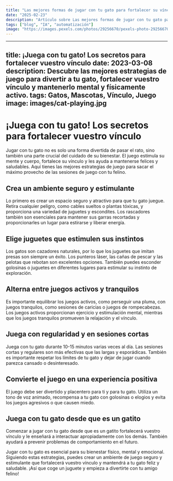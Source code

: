 ```yaml
---
title: "Las mejores formas de jugar con tu gato para fortalecer su vínculo"
date: "2025-02-23"
description: "Artículo sobre Las mejores formas de jugar con tu gato para fortalecer su vínculo"
tags: ["blog", "IA", "automatización"]
image: "https://images.pexels.com/photos/29256670/pexels-photo-29256670.jpeg?auto=compress&cs=tinysrgb&h=350"
---
```


---
title: ¡Juega con tu gato! Los secretos para fortalecer vuestro vínculo
date: 2023-03-08
description: Descubre las mejores estrategias de juego para divertir a tu gato, fortalecer vuestro vínculo y mantenerlo mental y físicamente activo.
tags: Gatos, Mascotas, Vínculo, Juego
image: images/cat-playing.jpg
---

# ¡Juega con tu gato! Los secretos para fortalecer vuestro vínculo

Jugar con tu gato no es solo una forma divertida de pasar el rato, sino también una parte crucial del cuidado de su bienestar. El juego estimula su mente y cuerpo, fortalece su vínculo y les ayuda a mantenerse felices y saludables. Aquí tienes las mejores estrategias de juego para sacar el máximo provecho de las sesiones de juego con tu felino.

## Crea un ambiente seguro y estimulante

Lo primero es crear un espacio seguro y atractivo para que tu gato juegue. Retira cualquier peligro, como cables sueltos o plantas tóxicas, y proporciona una variedad de juguetes y escondites. Los rascadores también son esenciales para mantener sus garras recortadas y proporcionarles un lugar para estirarse y liberar energía.

## Elige juguetes que estimulen sus instintos

Los gatos son cazadores naturales, por lo que los juguetes que imitan presas son siempre un éxito. Los punteros láser, las cañas de pescar y las pelotas que rebotan son excelentes opciones. También puedes esconder golosinas o juguetes en diferentes lugares para estimular su instinto de exploración.

## Alterna entre juegos activos y tranquilos

Es importante equilibrar los juegos activos, como perseguir una pluma, con juegos tranquilos, como sesiones de caricias o juegos de rompecabezas. Los juegos activos proporcionan ejercicio y estimulación mental, mientras que los juegos tranquilos promueven la relajación y el vínculo.

## Juega con regularidad y en sesiones cortas

Juega con tu gato durante 10-15 minutos varias veces al día. Las sesiones cortas y regulares son más efectivas que las largas y esporádicas. También es importante respetar los límites de tu gato y dejar de jugar cuando parezca cansado o desinteresado.

## Convierte el juego en una experiencia positiva

El juego debe ser divertido y placentero para ti y para tu gato. Utiliza un tono de voz animado, recompensa a tu gato con golosinas o elogios y evita los juegos agresivos o que causen miedo.

## Juega con tu gato desde que es un gatito

Comenzar a jugar con tu gato desde que es un gatito fortalecerá vuestro vínculo y le enseñará a interactuar apropiadamente con los demás. También ayudará a prevenir problemas de comportamiento en el futuro.

Jugar con tu gato es esencial para su bienestar físico, mental y emocional. Siguiendo estas estrategias, puedes crear un ambiente de juego seguro y estimulante que fortalecerá vuestro vínculo y mantendrá a tu gato feliz y saludable. ¡Así que coge un juguete y empieza a divertirte con tu amigo felino!